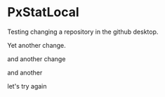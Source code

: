 # PxStatLocal

Testing changing a repository in the github desktop.

Yet another change.

and another change

and another

let's try again
